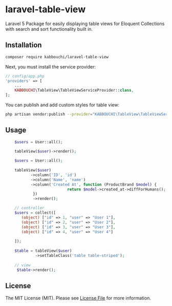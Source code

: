 # laravel-table-view

Laravel 5 Package for easily displaying table views for Eloquent Collections with search and sort functionality built in.

Installation
----
 
``` bash
composer require kabbouchi/laravel-table-view
```
Next, you must install the service provider:

```php
// config/app.php
'providers' => [
    ...
    KABBOUCHI\TableView\TableViewServiceProvider::class,
];
```

You can publish and add custom styles for table view:
```bash
php artisan vendor:publish --provider="KABBOUCHI\TableView\TableViewServiceProvider" --tag="tableView"
```

## Usage

```php
    $users = User::all();
    
    tableView($user)->render();

```

```php
    $users = User::all();
    
    tableView($user)
           ->column('ID', 'id')
           ->column('Name', 'name')
           ->column('Created At', function (ProductBrand $model) {
                           return $model->created_at->diffForHumans();
            })
            ->render();
```

```php
    // controller
    $users = collect([
       (object) ["id" => 1, "user" => "User 1"],
       (object) ["id" => 2, "user" => "User 2"],
       (object) ["id" => 3, "user" => "User 3"],
       (object) ["id" => 4, "user" => "User 4"]
    
    ]);
    
    $table = tableView($user)
             ->setTableClass('table table-striped');
    
    // view
     $table->render();
```



## License

The MIT License (MIT). Please see [License File](LICENSE.md) for more information.